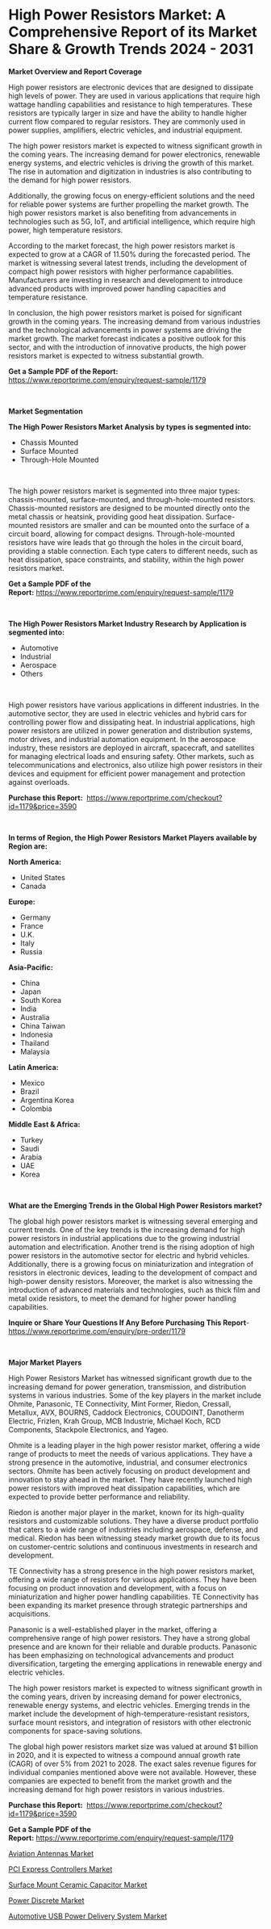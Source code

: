 <p><h1>High Power Resistors Market: A Comprehensive Report of its Market Share & Growth Trends 2024 - 2031</h1></p><p><strong>Market Overview and Report Coverage</strong></p>
<p><p>High power resistors are electronic devices that are designed to dissipate high levels of power. They are used in various applications that require high wattage handling capabilities and resistance to high temperatures. These resistors are typically larger in size and have the ability to handle higher current flow compared to regular resistors. They are commonly used in power supplies, amplifiers, electric vehicles, and industrial equipment.</p><p>The high power resistors market is expected to witness significant growth in the coming years. The increasing demand for power electronics, renewable energy systems, and electric vehicles is driving the growth of this market. The rise in automation and digitization in industries is also contributing to the demand for high power resistors.</p><p>Additionally, the growing focus on energy-efficient solutions and the need for reliable power systems are further propelling the market growth. The high power resistors market is also benefiting from advancements in technologies such as 5G, IoT, and artificial intelligence, which require high power, high temperature resistors.</p><p>According to the market forecast, the high power resistors market is expected to grow at a CAGR of 11.50% during the forecasted period. The market is witnessing several latest trends, including the development of compact high power resistors with higher performance capabilities. Manufacturers are investing in research and development to introduce advanced products with improved power handling capacities and temperature resistance.</p><p>In conclusion, the high power resistors market is poised for significant growth in the coming years. The increasing demand from various industries and the technological advancements in power systems are driving the market growth. The market forecast indicates a positive outlook for this sector, and with the introduction of innovative products, the high power resistors market is expected to witness substantial growth.</p></p>
<p><strong>Get a Sample PDF of the Report:</strong> <a href="https://www.reportprime.com/enquiry/request-sample/1179">https://www.reportprime.com/enquiry/request-sample/1179</a></p>
<p>&nbsp;</p>
<p><strong>Market Segmentation</strong></p>
<p><strong>The High Power Resistors Market Analysis by types is segmented into:</strong></p>
<p><ul><li>Chassis Mounted</li><li>Surface Mounted</li><li>Through-Hole Mounted</li></ul></p>
<p>&nbsp;</p>
<p><p>The high power resistors market is segmented into three major types: chassis-mounted, surface-mounted, and through-hole-mounted resistors. Chassis-mounted resistors are designed to be mounted directly onto the metal chassis or heatsink, providing good heat dissipation. Surface-mounted resistors are smaller and can be mounted onto the surface of a circuit board, allowing for compact designs. Through-hole-mounted resistors have wire leads that go through the holes in the circuit board, providing a stable connection. Each type caters to different needs, such as heat dissipation, space constraints, and stability, within the high power resistors market.</p></p>
<p><strong>Get a Sample PDF of the Report:</strong>&nbsp;<a href="https://www.reportprime.com/enquiry/request-sample/1179">https://www.reportprime.com/enquiry/request-sample/1179</a></p>
<p>&nbsp;</p>
<p><strong>The High Power Resistors Market Industry Research by Application is segmented into:</strong></p>
<p><ul><li>Automotive</li><li>Industrial</li><li>Aerospace</li><li>Others</li></ul></p>
<p>&nbsp;</p>
<p><p>High power resistors have various applications in different industries. In the automotive sector, they are used in electric vehicles and hybrid cars for controlling power flow and dissipating heat. In industrial applications, high power resistors are utilized in power generation and distribution systems, motor drives, and industrial automation equipment. In the aerospace industry, these resistors are deployed in aircraft, spacecraft, and satellites for managing electrical loads and ensuring safety. Other markets, such as telecommunications and electronics, also utilize high power resistors in their devices and equipment for efficient power management and protection against overloads.</p></p>
<p><strong>Purchase this Report:</strong>&nbsp; <a href="https://www.reportprime.com/checkout?id=1179&price=3590">https://www.reportprime.com/checkout?id=1179&price=3590</a></p>
<p>&nbsp;</p>
<p><strong>In terms of Region, the High Power Resistors Market Players available by Region are:</strong></p>
<p>
    <p> <strong> North America: </strong>
        <ul>
            <li>United States</li>
            <li>Canada</li>
        </ul>
        </p> 
    <p> <strong> Europe: </strong>
        <ul>
            <li>Germany</li>
            <li>France</li>
            <li>U.K.</li>
            <li>Italy</li>
            <li>Russia</li>
        </ul>
        </p> 
    <p> <strong> Asia-Pacific: </strong>
        <ul>
            <li>China</li>
            <li>Japan</li>
            <li>South Korea</li>
            <li>India</li>
            <li>Australia</li>
            <li>China Taiwan</li>
            <li>Indonesia</li>
            <li>Thailand</li>
            <li>Malaysia</li>
        </ul>
        </p> 
    <p> <strong> Latin America: </strong>
        <ul>
            <li>Mexico</li>
            <li>Brazil</li>
            <li>Argentina Korea</li>
            <li>Colombia</li>
        </ul>
        </p> 
    <p> <strong> Middle East & Africa: </strong>
        <ul>
            <li>Turkey</li>
            <li>Saudi</li>
            <li>Arabia</li>
            <li>UAE</li>
            <li>Korea</li>
        </ul>
    </p>
    </p>
<p>&nbsp;</p>
<p><strong>What are the Emerging Trends in the Global High Power Resistors market?</strong></p>
<p><p>The global high power resistors market is witnessing several emerging and current trends. One of the key trends is the increasing demand for high power resistors in industrial applications due to the growing industrial automation and electrification. Another trend is the rising adoption of high power resistors in the automotive sector for electric and hybrid vehicles. Additionally, there is a growing focus on miniaturization and integration of resistors in electronic devices, leading to the development of compact and high-power density resistors. Moreover, the market is also witnessing the introduction of advanced materials and technologies, such as thick film and metal oxide resistors, to meet the demand for higher power handling capabilities.</p></p>
<p><strong>Inquire or Share Your Questions If Any Before Purchasing This Report</strong>- <a href="https://www.reportprime.com/enquiry/pre-order/1179">https://www.reportprime.com/enquiry/pre-order/1179</a></p>
<p>&nbsp;</p>
<p><strong>Major Market Players</strong></p>
<p><p>High Power Resistors Market has witnessed significant growth due to the increasing demand for power generation, transmission, and distribution systems in various industries. Some of the key players in the market include Ohmite, Panasonic, TE Connectivity, Mint Former, Riedon, Cressall, Metallux, AVX, BOURNS, Caddock Electronics, COUDOINT, Danotherm Electric, Frizlen, Krah Group, MCB Industrie, Michael Koch, RCD Components, Stackpole Electronics, and Yageo.</p><p>Ohmite is a leading player in the high power resistor market, offering a wide range of products to meet the needs of various applications. They have a strong presence in the automotive, industrial, and consumer electronics sectors. Ohmite has been actively focusing on product development and innovation to stay ahead in the market. They have recently launched high power resistors with improved heat dissipation capabilities, which are expected to provide better performance and reliability.</p><p>Riedon is another major player in the market, known for its high-quality resistors and customizable solutions. They have a diverse product portfolio that caters to a wide range of industries including aerospace, defense, and medical. Riedon has been witnessing steady market growth due to its focus on customer-centric solutions and continuous investments in research and development.</p><p>TE Connectivity has a strong presence in the high power resistors market, offering a wide range of resistors for various applications. They have been focusing on product innovation and development, with a focus on miniaturization and higher power handling capabilities. TE Connectivity has been expanding its market presence through strategic partnerships and acquisitions.</p><p>Panasonic is a well-established player in the market, offering a comprehensive range of high power resistors. They have a strong global presence and are known for their reliable and durable products. Panasonic has been emphasizing on technological advancements and product diversification, targeting the emerging applications in renewable energy and electric vehicles.</p><p>The high power resistors market is expected to witness significant growth in the coming years, driven by increasing demand for power electronics, renewable energy systems, and electric vehicles. Emerging trends in the market include the development of high-temperature-resistant resistors, surface mount resistors, and integration of resistors with other electronic components for space-saving solutions.</p><p>The global high power resistors market size was valued at around $1 billion in 2020, and it is expected to witness a compound annual growth rate (CAGR) of over 5% from 2021 to 2028. The exact sales revenue figures for individual companies mentioned above were not available. However, these companies are expected to benefit from the market growth and the increasing demand for high power resistors in various industries.</p></p>
<p><strong>Purchase this Report:</strong>&nbsp;&nbsp;<a href="https://www.reportprime.com/checkout?id=1179&price=3590">https://www.reportprime.com/checkout?id=1179&price=3590</a></p>
<p></p>
<p><strong>Get a Sample PDF of the Report:</strong>&nbsp;<a href="https://www.reportprime.com/enquiry/request-sample/1179">https://www.reportprime.com/enquiry/request-sample/1179</a></p>
<p><p><a href="https://github.com/scarol104/Market-Research-Report-List-2/blob/main/aviation-antennas-market.md">Aviation Antennas Market</a></p><p><a href="https://github.com/rahu1503/Market-Research-Report-List-2/blob/main/pci-express-controllers-market.md">PCI Express Controllers Market</a></p><p><a href="https://github.com/gshchiplitsov/Market-Research-Report-List-2/blob/main/surface-mount-ceramic-capacitor-market.md">Surface Mount Ceramic Capacitor Market</a></p><p><a href="https://github.com/ambrozg/Market-Research-Report-List-2/blob/main/power-discrete-market.md">Power Discrete Market</a></p><p><a href="https://github.com/dzharov81/Market-Research-Report-List-2/blob/main/automotive-usb-power-delivery-system-market.md">Automotive USB Power Delivery System Market</a></p></p>